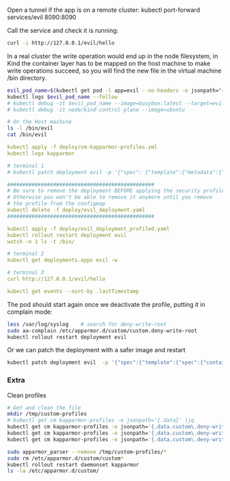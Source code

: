 Open a tunnel if the app is on a remote cluster:
kubectl port-forward services/evil 8090:8090

Call the service and check it is running:
```sh
curl -i http://127.0.0.1/evil/hello
```

In a real cluster the write operation would end up in the node filesystem, in Kind the container layer has to be mapped on the host machine to make write operations succeed, so you will find the new file in the virtual machine /bin directory.
```sh
evil_pod_name=$(kubectl get pod -l app=evil --no-headers -o jsonpath="{.items[0].metadata.name}")
kubectl logs $evil_pod_name --follow
# kubectl debug -it $evil_pod_name --image=busybox:latest --target=evil-service
# kubectl debug -it node/kind-control-plane --image=ubuntu

# On the Host machine
ls -l /bin/evil
cat /bin/evil
```

```yml
kubectl apply -f deploy/cm-kapparmor-profiles.yml
kubectl logs kapparmor

# terminal 1
# kubectl patch deployment evil -p '{"spec": {"template":{"metadata":{"annotations":{"container.apparmor.security.beta.kubernetes.io/evil-service":"localhost/custom.deny-write-root"}}}} }'

################################################
# Be sure to remove the deployment BEFORE applying the security profile
# Otherwise you won't be able to remove it anymore until you remove
# the profile from the configmap
kubectl delete -f deploy/evil_deployment.yaml
################################################

kubectl apply -f deploy/evil_deployment_profiled.yaml
kubectl rollout restart deployment evil
watch -n 1 ls -t /bin/

# terminal 2
kubectl get deployments.apps evil -w

# terminal 3
curl http://127.0.0.1/evil/hello

kubectl get events --sort-by .lastTimestamp
```

The pod should start again once we deactivate the profile, putting it in complain mode:
```sh
less /var/log/syslog    # search for deny-write-root 
sudo aa-complain /etc/apparmor.d/custom/custom.deny-write-root
kubectl rollout restart deployment evil
```

Or we can patch the deployment with a safer image and restart
```sh
kubectl patch deployment evil  -p '{"spec":{"template":{"spec":{"containers":[{"name":"evil-service","image":"teamsis2022/evil-service:1.0.1-safe"}]}}}}'

```

### Extra
Clean profiles
```sh
# Get and clean the file
mkdir /tmp/custom-profiles
# kubectl get cm kapparmor-profiles -o jsonpath='{.data}' |jq
kubectl get cm kapparmor-profiles -o jsonpath='{.data.custom\.deny-write-outside-app}' > /tmp/custom-profiles/custom.deny-write-outside-app
kubectl get cm kapparmor-profiles -o jsonpath='{.data.custom\.deny-write-outside-home}' > /tmp/custom-profiles/custom.deny-write-outside-home
kubectl get cm kapparmor-profiles -o jsonpath='{.data.custom\.deny-write-root}' > /tmp/custom-profiles/custom.deny-write-root

sudo apparmor_parser --remove /tmp/custom-profiles/*
sudo rm /etc/apparmor.d/custom/custom*
kubectl rollout restart daemonset kapparmor
ls -la /etc/apparmor.d/custom/
```